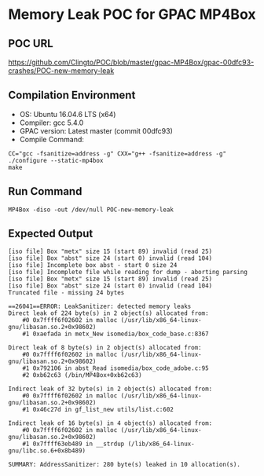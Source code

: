 # Memory Leak POC for GPAC MP4Box

## POC URL
https://github.com/Clingto/POC/blob/master/gpac-MP4Box/gpac-00dfc93-crashes/POC-new-memory-leak

## Compilation Environment
- OS: Ubuntu 16.04.6 LTS (x64)
- Compiler: gcc 5.4.0
- GPAC version: Latest master (commit 00dfc93)
- Compile Command:
```
CC="gcc -fsanitize=address -g" CXX="g++ -fsanitize=address -g" ./configure --static-mp4box
make
```

## Run Command
```
MP4Box -diso -out /dev/null POC-new-memory-leak
```

## Expected Output
```
[iso file] Box "metx" size 15 (start 89) invalid (read 25)
[iso file] Box "abst" size 24 (start 0) invalid (read 104)
[iso file] Incomplete box abst - start 0 size 24
[iso file] Incomplete file while reading for dump - aborting parsing
[iso file] Box "metx" size 15 (start 89) invalid (read 25)
[iso file] Box "abst" size 24 (start 0) invalid (read 104)
Truncated file - missing 24 bytes

==26041==ERROR: LeakSanitizer: detected memory leaks
Direct leak of 224 byte(s) in 2 object(s) allocated from:
    #0 0x7ffff6f02602 in malloc (/usr/lib/x86_64-linux-gnu/libasan.so.2+0x98602)
    #1 0xaefada in metx_New isomedia/box_code_base.c:8367

Direct leak of 8 byte(s) in 2 object(s) allocated from:
    #0 0x7ffff6f02602 in malloc (/usr/lib/x86_64-linux-gnu/libasan.so.2+0x98602)
    #1 0x792106 in abst_Read isomedia/box_code_adobe.c:95
    #2 0xb62c63 (/bin/MP4Box+0xb62c63)

Indirect leak of 32 byte(s) in 2 object(s) allocated from:
    #0 0x7ffff6f02602 in malloc (/usr/lib/x86_64-linux-gnu/libasan.so.2+0x98602)
    #1 0x46c27d in gf_list_new utils/list.c:602

Indirect leak of 16 byte(s) in 4 object(s) allocated from:
    #0 0x7ffff6f02602 in malloc (/usr/lib/x86_64-linux-gnu/libasan.so.2+0x98602)
    #1 0x7ffff63eb489 in __strdup (/lib/x86_64-linux-gnu/libc.so.6+0x8b489)

SUMMARY: AddressSanitizer: 280 byte(s) leaked in 10 allocation(s).
```